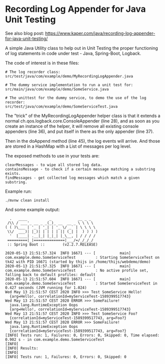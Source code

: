# Recording Log Appender for Java Unit Testing

See also blog post: https://www.kaper.com/java/recording-log-appender-for-java-unit-testing/

A simple Java Utility class to help out in Unit Testing the proper functioning of log statements in code under test - Java, Spring-Boot, Logback.

The code of interest is in these files:
```
# The log recorder class:
src/test/java/com/example/demo/MyRecordingLogAppender.java

# The dummy service implementation to run a unit test for:
src/main/java/com/example/demo/SomeService.java

# The unittest for the dummy service, to demo the use of the log recorder:
src/test/java/com/example/demo/SomeServiceTest.java
```

The "trick" of the MyRecordingLogAppender helper class is that it extends a normal ch.qos.logback.core.ConsoleAppender (line 28), and as soon as you create an instance of the helper, it will remove all existing console appenders (line 36), and put itself in there as the only appender (line 37).

Then in the doAppend method (line 45), the log events will arrive. And those are stored in a HashMap with a List of messages per log level.

The exposed methods to use in your tests are:
```
clearMessages - to wipe all stored log data.
containsMessage - to check if a certain message matching a substring exists.
findMessages - get collected log messages which match a given substring.
```

Example run:
```
./mvnw clean install
```

And some example output:
```
  .   ____          _            __ _ _
 /\\ / ___'_ __ _ _(_)_ __  __ _ \ \ \ \
( ( )\___ | '_ | '_| | '_ \/ _` | \ \ \ \
 \\/  ___)| |_)| | | | | || (_| |  ) ) ) )
  '  |____| .__|_| |_|_| |_\__, | / / / /
 =========|_|==============|___/=/_/_/_/
 :: Spring Boot ::        (v2.2.7.RELEASE)

2020-05-13 21:51:57.324  INFO 16671 --- [           main] com.example.demo.SomeServiceTest         : Starting SomeServiceTest on tk42 with PID 16671 (started by thijs in /home/thijs/webdemo/demo)
2020-05-13 21:51:57.325  INFO 16671 --- [           main] com.example.demo.SomeServiceTest         : No active profile set, falling back to default profiles: default
2020-05-13 21:51:57.604  INFO 16671 --- [           main] com.example.demo.SomeServiceTest         : Started SomeServiceTest in 0.427 seconds (JVM running for 1.024)
Wed May 13 21:51:57 CEST 2020 INFO >>> Test SomeService Hello!
  {arg=Hello!, correlationId=myServiceTest-1589399517743}
Wed May 13 21:51:57 CEST 2020 ERROR >>> SomeFailure!
  java.lang.RuntimeException Oops
  {arg=Hello!, correlationId=myServiceTest-1589399517743}
Wed May 13 21:51:57 CEST 2020 INFO >>> Test SomeService Foo?
  {correlationId=myServiceTest-1589399517743, arg=Foo?}
Wed May 13 21:51:57 CEST 2020 ERROR >>> SomeFailure!
  java.lang.RuntimeException Oops
  {correlationId=myServiceTest-1589399517743, arg=Foo?}
[INFO] Tests run: 1, Failures: 0, Errors: 0, Skipped: 0, Time elapsed: 0.902 s - in com.example.demo.SomeServiceTest
[INFO] 
[INFO] Results:
[INFO] 
[INFO] Tests run: 1, Failures: 0, Errors: 0, Skipped: 0
```

